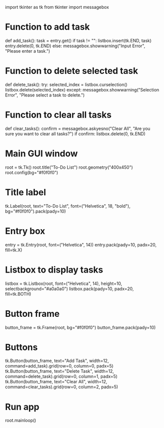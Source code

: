 import tkinter as tk
from tkinter import messagebox

# Function to add task
def add_task():
    task = entry.get()
    if task != "":
        listbox.insert(tk.END, task)
        entry.delete(0, tk.END)
    else:
        messagebox.showwarning("Input Error", "Please enter a task.")

# Function to delete selected task
def delete_task():
    try:
        selected_index = listbox.curselection()
        listbox.delete(selected_index)
    except:
        messagebox.showwarning("Selection Error", "Please select a task to delete.")

# Function to clear all tasks
def clear_tasks():
    confirm = messagebox.askyesno("Clear All", "Are you sure you want to clear all tasks?")
    if confirm:
        listbox.delete(0, tk.END)

# Main GUI window
root = tk.Tk()
root.title("To-Do List")
root.geometry("400x450")
root.config(bg="#f0f0f0")

# Title label
tk.Label(root, text="To-Do List", font=("Helvetica", 18, "bold"), bg="#f0f0f0").pack(pady=10)

# Entry box
entry = tk.Entry(root, font=("Helvetica", 14))
entry.pack(pady=10, padx=20, fill=tk.X)

# Listbox to display tasks
listbox = tk.Listbox(root, font=("Helvetica", 14), height=10, selectbackground="#a0a0a0")
listbox.pack(pady=10, padx=20, fill=tk.BOTH)

# Button frame
button_frame = tk.Frame(root, bg="#f0f0f0")
button_frame.pack(pady=10)

# Buttons
tk.Button(button_frame, text="Add Task", width=12, command=add_task).grid(row=0, column=0, padx=5)
tk.Button(button_frame, text="Delete Task", width=12, command=delete_task).grid(row=0, column=1, padx=5)
tk.Button(button_frame, text="Clear All", width=12, command=clear_tasks).grid(row=0, column=2, padx=5)

# Run app
root.mainloop()
